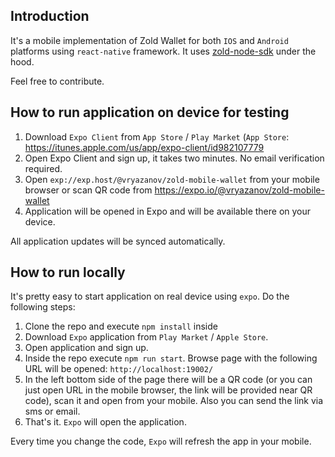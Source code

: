 ## Introduction
It's a mobile implementation of Zold Wallet for both `IOS` and `Android` platforms using `react-native` framework.
It uses [zold-node-sdk](https://github.com/vryazanov/zold-node-sdk) under the hood.

Feel free to contribute.

## How to run application on device for testing
1. Download `Expo Client` from `App Store` / `Play Market` (`App Store`: https://itunes.apple.com/us/app/expo-client/id982107779
2. Open Expo Client and sign up, it takes two minutes. No email verification required.
3. Open `exp://exp.host/@vryazanov/zold-mobile-wallet` from your mobile browser or scan QR code from https://expo.io/@vryazanov/zold-mobile-wallet
4. Application will be opened in Expo and will be available there on your device.


All application updates will be synced automatically.

## How to run locally
It's pretty easy to start application on real device using `expo`. Do the following steps:
1. Clone the repo and execute `npm install` inside
2. Download `Expo` application from `Play Market` / `Apple Store`.
3. Open application and sign up.
4. Inside the repo execute `npm run start`. Browse page with the following URL will be opened: `http://localhost:19002/`
5. In the left bottom side of the page there will be a QR code (or you can just open URL in the mobile browser, the link will be provided near QR code), scan it and open from your mobile. Also you can send the link via sms or email.
6. That's it. `Expo` will open the application.

Every time you change the code, `Expo` will refresh the app in your mobile.